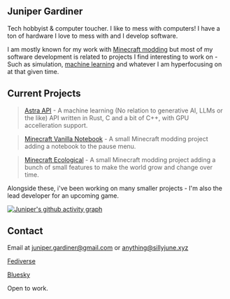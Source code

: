 ## Juniper Gardiner

Tech hobbyist & computer toucher. I like to mess with computers! I have a ton of hardware I love to mess with and I develop software.

I am mostly known for my work with [Minecraft modding](https://modrinth.com/user/Juniper) but most of my software development is related to projects I find interesting to work on - Such as simulation, [machine learning](forgejo.sillyjune.xyz/juniper/astra-api) and whatever I am hyperfocusing on at that given time.
## Current Projects

> [Astra API](https://forgejo.sillyjune.xyz/juniper/astra-api) - A machine learning (No relation to generative AI, LLMs or the like) API written in Rust, C and a bit of C++, with GPU accelleration support.

> [Minecraft Vanilla Notebook](https://github.com/JunePrimavera/Minecraft-Vanilla-Notebook) - A small Minecraft modding project adding a notebook to the pause menu.

> [Minecraft Ecological](https://github.com/JunePrimavera/Minecraft-Ecological) - A small Minecraft modding project adding a bunch of small features to make the world grow and change over time.

Alongside these, i've been working on many smaller projects - I'm also the lead developer for an upcoming game.

[![Juniper's github activity graph](https://github-readme-activity-graph.vercel.app/graph?username=JunePrimavera&theme=github-compact)](https://github.com/ashutosh00710/github-readme-activity-graph)

## Contact

Email at juniper.gardiner@gmail.com or anything@sillyjune.xyz

[Fediverse](https://fedi.sillyjune.xyz/juniper)

[Bluesky](https://bsky.app/profile/juniper-bsky.sillyjune.xyz)

Open to work.
